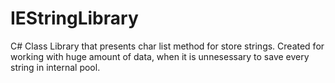 # IEStringLibrary

C# Class Library that presents char list method for store strings. Created for working with huge amount of data, when it is unnesessary to save every string in internal pool.
